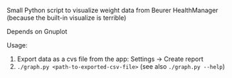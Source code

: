 Small Python script to visualize weight data from Beurer HealthManager (because the built-in visualize is terrible)

Depends on Gnuplot

Usage:

1. Export data as a cvs file from the app: Settings -> Create report 
2. `./graph.py <path-to-exported-csv-file>` (see also `./graph.py --help`)
